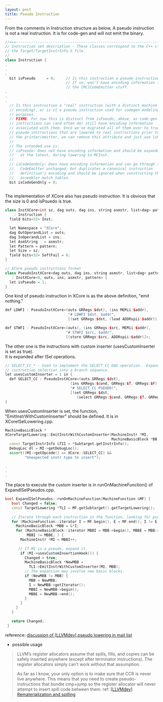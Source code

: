 ```yaml
---
layout: post
title: Pseudo Instruction
---
```


From the comments in Instruction structure as below, A pseudo instruction is not a real instruction. 
It is for code-gen and will not emit the binary.  

``` C++
//===----------------------------------------------------------------------===//
// Instruction set description - These classes correspond to the C++ classes in
// the Target/TargetInstrInfo.h file.
//
class Instruction {
.
.
.
  bit isPseudo     = 0;     // Is this instruction a pseudo-instruction?
                            // If so, won't have encoding information for
                            // the [MC]CodeEmitter stuff.
.
.
.
  // Is this instruction a "real" instruction (with a distinct machine
  // encoding), or is it a pseudo instruction used for codegen modeling
  // purposes.
  // FIXME: For now this is distinct from isPseudo, above, as code-gen-only
  // instructions can (and often do) still have encoding information
  // associated with them. Once we've migrated all of them over to true 
  // pseudo-instructions that are lowered to real instructions prior to
  // the printer/emitter, we can remove this attribute and just use isPseudo.
  //
  // The intended use is:
  // isPseudo: Does not have encoding information and should be expanded,
  //   at the latest, during lowering to MCInst.
  //
  // isCodeGenOnly: Does have encoding information and can go through to the
  //   CodeEmitter unchanged, but duplicates a canonical instruction
  //   definition's encoding and should be ignored when constructing the
  //   assembler match tables.
  bit isCodeGenOnly = 0; 
  
```

The implementation of XCore also has pseudo instruction. It is obvious that the size is 0 and isPsuedo is true.  

``` C++
class InstXCore<int sz, dag outs, dag ins, string asmstr, list<dag> pattern>
    : Instruction {
  field bits<32> Inst;

  let Namespace = "XCore";
  dag OutOperandList = outs;
  dag InOperandList = ins;
  let AsmString   = asmstr;
  let Pattern = pattern;
  let Size = sz;
  field bits<32> SoftFail = 0;
}

// XCore pseudo instructions format                                                                                                                                                  
class PseudoInstXCore<dag outs, dag ins, string asmstr, list<dag> pattern>
   : InstXCore<0, outs, ins, asmstr, pattern> {
  let isPseudo = 1;
}
```

One kind of pseudo instruction in XCore is as the above definition, "emit nothing."  

``` C++
def LDWFI : PseudoInstXCore<(outs GRRegs:$dst), (ins MEMii:$addr),
                             "# LDWFI $dst, $addr",
                             [(set GRRegs:$dst, (load ADDRspii:$addr))]>;

def STWFI : PseudoInstXCore<(outs), (ins GRRegs:$src, MEMii:$addr),
                            "# STWFI $src, $addr",
                            [(store GRRegs:$src, ADDRspii:$addr)]>;                                                                                                                  
```

The other one is the instructions with custom inserter (usesCustomInserter is set as true).  
It is expanded after ISel operations. 

``` C++
// SELECT_CC_* - Used to implement the SELECT_CC DAG operation.  Expanded after
// instruction selection into a branch sequence.
let usesCustomInserter = 1 in {
  def SELECT_CC : PseudoInstXCore<(outs GRRegs:$dst),
                              (ins GRRegs:$cond, GRRegs:$T, GRRegs:$F),
                              "# SELECT_CC PSEUDO!",
                              [(set GRRegs:$dst,
                                 (select GRRegs:$cond, GRRegs:$T, GRRegs:$F))]>;
}

```

When usesCustomInserter is set, the function, "EmitInstrWithCustomInserter" should be defined.
It is in XCoreISelLowering.cpp.

``` C++
MachineBasicBlock *
XCoreTargetLowering::EmitInstrWithCustomInserter(MachineInstr *MI, 
                                                 MachineBasicBlock *BB) const {
  const TargetInstrInfo &TII = *Subtarget.getInstrInfo();
  DebugLoc dl = MI->getDebugLoc();
  assert((MI->getOpcode() == XCore::SELECT_CC) &&
         "Unexpected instr type to insert");
                    
.
.
.
```

The place to execute the custom inserter is in runOnMachineFunction() of ExpandISelPseudos.cpp.

``` C++
bool ExpandISelPseudos::runOnMachineFunction(MachineFunction &MF) {
   bool Changed = false;
   const TargetLowering *TLI = MF.getSubtarget().getTargetLowering();
 
   // Iterate through each instruction in the function, looking for pseudos.
   for (MachineFunction::iterator I = MF.begin(), E = MF.end(); I != E; ++I) {
     MachineBasicBlock *MBB = &*I;
     for (MachineBasicBlock::iterator MBBI = MBB->begin(), MBBE = MBB->end();
          MBBI != MBBE; ) {
       MachineInstr *MI = MBBI++;
 
      // If MI is a pseudo, expand it.
       if (MI->usesCustomInsertionHook()) {
         Changed = true;
         MachineBasicBlock *NewMBB =
           TLI->EmitInstrWithCustomInserter(MI, MBB);
         // The expansion may involve new basic blocks.
         if (NewMBB != MBB) {
           MBB = NewMBB;
           I = NewMBB->getIterator();
           MBBI = NewMBB->begin();
           MBBE = NewMBB->end();
         }
       }
     }
   }
 
   return Changed;
 }

```

reference: [discussion of [LLVMdev] pseudo lowering in mail list](https://groups.google.com/forum/#!topic/llvm-dev/r3Djh59uh24)

* possible usage  

> LLVM’s register allocators assume that spills, fills, and copies can be safely inserted anywhere (except after terminator instructions). The register allocators simply can’t work without that assumption.
> 
> As far as I know, your only option is to make sure that CCR is never live anywhere. This means that you need to create pseudo-instructions that bundle cmp+jump so the register allocator will never attempt to insert spill code between them.
> ref: [[LLVMdev] Rematerialization and spilling](http://lists.llvm.org/pipermail/llvm-dev/2013-June/062630.html)
